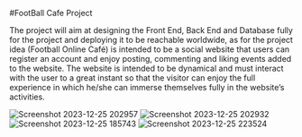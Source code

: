 #FootBall Cafe Project

The project will aim at designing the Front End, Back End and Database fully for the project and deploying it to be reachable worldwide, as for the project idea (Football Online Café) is intended to be a social website that users can register an account and enjoy posting, commenting and liking events added to the website.
The website is intended to be dynamical and must interact with the user to a great instant so that the visitor can enjoy the full experience in which he/she can immerse themselves fully in the website’s activities.

![Screenshot 2023-12-25 202957](https://github.com/Elias-Khalilieh/soloproject-december2023/assets/144264261/ac236251-995d-4221-b50c-3b447dfd95c3)
![Screenshot 2023-12-25 202932](https://github.com/Elias-Khalilieh/soloproject-december2023/assets/144264261/80d47411-1750-4f26-b2c5-86301a46c44b)
![Screenshot 2023-12-25 185743](https://github.com/Elias-Khalilieh/soloproject-december2023/assets/144264261/e215df0d-cdd1-464b-a858-00ceded9abc5)
![Screenshot 2023-12-25 223524](https://github.com/Elias-Khalilieh/soloproject-december2023/assets/144264261/ef4b9e7a-b80f-408a-9230-31b691804471)
